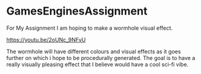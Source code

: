 # GamesEnginesAssignment

For My Assignment I am hoping to make a wormhole visual effect.

https://youtu.be/2oUNc_9NFvU

The wormhole will have different colours and visual effects as it goes further on which i hope to be procedurally generated.
The goal is to have a really visually pleasing effect that I believe would have a cool sci-fi vibe.
